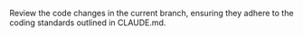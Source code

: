 Review the code changes in the current branch, ensuring they adhere to the coding standards outlined in CLAUDE.md.
